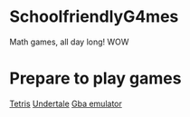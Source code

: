 # SchoolfriendlyG4mes
Math games, all day long! WOW
<!DOCTYPE html>
<html>
<body>
  
<h1>Prepare to play games</h1>
  <html>
  <body>
 
 <html>
 <body>
   
 <a href="https://www.echalk.co.uk/amusements/Games/Tetrominoes/tetrominoes.html">Tetris</a>
 <a href="https://sites.google.com/view/harmony-school-of-innovation/undertale">Undertale</a>
 <a href="https://unblockedevrything.github.io/gba/">Gba emulator</a>
